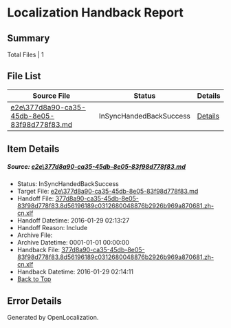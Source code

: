 # <a name='report-top'></a> Localization Handback Report

## Summary
 Total Files | 1

## File List
 Source File | Status | Details 
 ----------- | ------ | ------- 
 [e2e\377d8a90-ca35-45db-8e05-83f98d778f83.md](https://github.com/OpenLocalizationTest/oltest/blob/27660ee4ba6e2356fd8fd2dca06c5e296eee0726/e2e/377d8a90-ca35-45db-8e05-83f98d778f83.md) | InSyncHandedBackSuccess | [Details](#b31bdb22f425b27b9da1bcf4b67e51e340ab09da2)

## Item Details
##### <a name='b31bdb22f425b27b9da1bcf4b67e51e340ab09da2'></a> Source: [e2e\377d8a90-ca35-45db-8e05-83f98d778f83.md](https://github.com/OpenLocalizationTest/oltest/blob/27660ee4ba6e2356fd8fd2dca06c5e296eee0726/e2e/377d8a90-ca35-45db-8e05-83f98d778f83.md)
* Status: InSyncHandedBackSuccess
* Target File: [e2e\377d8a90-ca35-45db-8e05-83f98d778f83.md](https://github.com/OpenLocalizationTestOrg/oltest.zh-cn/blob/fedc21718e58f051a12ee06701696d1c594dcc95/e2e/377d8a90-ca35-45db-8e05-83f98d778f83.md)
* Handoff File: [377d8a90-ca35-45db-8e05-83f98d778f83.8d56196189c0312680048876b2926b969a870681.zh-cn.xlf](https://github.com/OpenLocalizationTestOrg/olhandoff/blob/1b215ff3f2180bafe15978cc45dfb5b0d512897f/ol-handoff/OpenLocalizationTestOrg/oltest.zh-cn/tianzh/377d8a90-ca35-45db-8e05-83f98d778f83.8d56196189c0312680048876b2926b969a870681.zh-cn.xlf)
* Handoff Datetime: 2016-01-29 02:13:27
* Handoff Reason: Include
* Archive File: 
* Archive Datetime: 0001-01-01 00:00:00
* Handback File: [377d8a90-ca35-45db-8e05-83f98d778f83.8d56196189c0312680048876b2926b969a870681.zh-cn.xlf](https://github.com/OpenLocalizationTestOrg/olhandback/blob/3b66bf8d0154303e272942a07669739d8a375777/ol-handback/OpenLocalizationTestOrg/oltest.zh-cn/tianzh/377d8a90-ca35-45db-8e05-83f98d778f83.8d56196189c0312680048876b2926b969a870681.zh-cn.xlf)
* Handback Datetime: 2016-01-29 02:14:11
* [Back to Top](#report-top)


## Error Details

Generated by OpenLocalization.
